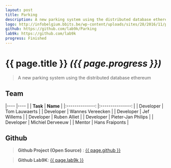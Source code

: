 ```yaml
---
layout: post
title: Parking
description: A new parking system using the distributed database ethereum
logo: http://infobelgium.bbits.be/wp-content/uploads/sites/28/2016/11/parking-logo.png
github: https://github.com/lab9k/Parking
lab9k: https://github.com/lab9k
progress: Finished
---
```


# {{ page.title }} *({{ page.progress }})*

>A new parking system using the distributed database ethereum

## Team

|----               |----           |
|    **Task**       |       **Name**        |
|:--------------:   |:---------------:  |
| Developer     |  Tom Lauwaerts   |
| Developer     | Wannes Vereecken   |
| Developer     | Jef Willems   |
| Developer     | Ruben Alliet   |
| Developer     | Pieter-Jan Philips   |
| Developer     | Michiel Derveeuw   |
| Mentor        | Hans Fraiponts    |

## Github

>**Github Project (Open Source)** : <a href="{{ page.github }}">{{ page.github }}</a>

>**Github Lab9K**: <a href="{{ page.lab9k }}">{{ page.lab9k }}</a>
